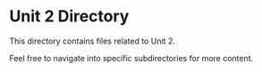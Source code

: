 # Unit 2 Directory

This directory contains files related to Unit 2.

Feel free to navigate into specific subdirectories for more content.